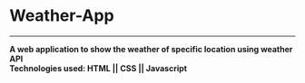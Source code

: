 # Weather-App
<hr>
<b> A web application to show the weather of specific location using weather API <b> <br>
<b>Technologies used:<b>   HTML  ||  CSS  ||  Javascript
